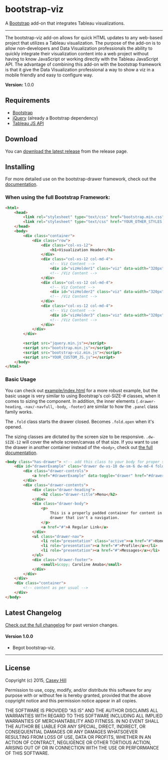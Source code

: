 # bootstrap-viz

A [Bootstrap](http://getbootstrap.com) add-on that integrates Tableau visualizations.

----------

The bootstrap-viz add-on allows for quick HTML updates to any web-based project that utilizes a Tableau visualization. The purpose of the add-on is to allow non-developers and Data Visualization professionals the ability to quickly integrate their visualization content into a web project without having to know JavaScript or working directly with the Tableau JavaScript API. The advantage of combining this add-on with the bootstrap framework is that it give the Data Visualization professional a way to show a viz in a mobile friendly and easy to configure way.

**Version:** 1.0.0

## Requirements

*  [Bootstrap](http://getbootstrap.com)
*  [jQuery](http://jquery.com/) (already a Bootstrap dependency)
*  [Tableau JS API](http://www.tableau.com/new-features/javascript-api)

## Download

You can [download the latest release](https://github.com/bignamehere/bootstrap-viz/releases) from the release page.


## Installing

For more detailed use on the bootstrap-drawer framework, check out the [documentation](http://bignamehere.github.io/bootstrap-viz).

### When using the full Bootstrap Framework:

```html
<html>
    <head>
        <link rel="stylesheet" type="text/css" href="bootstrap.min.css">
        <link rel="stylesheet" type="text/css" href="YOUR_OTHER_STYLES.css">
    </head>
    <body>
        <div class="container">
            <div class="row">
                <div class="col-xs-12">
                    <h1>Visualization Header</h1>
                </div>
                <div class="col-xs-12 col-md-4">
                    <!-- Viz Content -->
                    <div id="vizHolder1" class="viz" data-width="320px" data-height="320px" data-hidetabs="true" data-hidetoolbar="false" data-url="https://public.tableau.com/views/1854CholeraOutbreak-SnowsMap/CholeraAnalysis"></div>
                    <!-- /Viz Content -->
                </div>
                <div class="col-xs-12 col-md-4">
                    <!-- Viz Content -->
                    <div id="vizHolder2" class="viz" data-width="320px" data-height="320px" data-hidetabs="true" data-hidetoolbar="false" data-url="https://public.tableau.com/shared/B62T9TDK6"></div>
                    <!-- /Viz Content -->
                </div>
                <div class="col-xs-12 col-md-4">
                    <!-- Viz Content -->
                    <div id="vizHolder3" class="viz" data-width="320px" data-height="320px" data-hidetabs="true" data-hidetoolbar="true" data-url="https://public.tableau.com/shared/C57NGTQYH"></div>
                    <!-- /Viz Content -->
                </div>
            </div>
        </div>
        
        <script src="jquery.min.js"></script>
        <script src="bootstrap.min.js"></script>
        <script src="bootstrap-viz.min.js"></script>
        <script src="YOUR_CUSTOM_JS.js"></script>
    </body>
</html>
```

### Basic Usage

You can check out [example/index.html](example/index.html) for a more robust example,
but the basic usage is very similar to using Bootstrap's col-SIZE-# classes, when it comes
to sizing the component.  In addition, the inner elements (`.drawer-heading`, `-nav/-navfull`,
 `-body`, `-footer`) are similar to how the `.panel` class family works.

 The `.fold` class starts the drawer closed.  Becomes `.fold.open` when it's opened.

 The sizing classes are dictated by the screen size to be responsive.  `.dw-SIZE-12` will cover
 the whole screen/canvas of that size.  If you want to use the drawer in another container
 instead of the `<body>`, check out [the full documentation](http://clineamb.github.io/bootstrap-drawer).

```html
<body class="has-drawer"> <!-- add this class to your body for proper sizing -->
    <div id="drawerExample" class="drawer dw-xs-10 dw-sm-6 dw-md-4 fold" aria-labelledby="drawerExample">
        <div class="drawer-controls">
            <a href="#drawerExample" data-toggle="drawer" href="#drawerExample" aria-foldedopen="false" aria-controls="drawerExample" class="btn btn-primary btn-sm">Menu</a>
        </div>
        <div class="drawer-contents">
            <div class="drawer-heading">
                <h2 class="drawer-title">Menu</h2>
            </div>
            <div class="drawer-body">
                <p>
                    This is a properly padded container for content in the
                    drawer that isn't a navigation.
                </p>
                <a href="#">A Regular Link</a>
            </div>
            <ul class="drawer-nav">
                <li role="presentation" class="active"><a href="#">Home</a></li>
                <li role="presentation"><a href="#">Profile</a></li>
                <li role="presentation"><a href="#">Messages</a></li>
            </ul>
            <div class="drawer-footer">
                <small>&copy; Caroline Amaba</small>
            </div>
        </div>
    </div>
    <div class="container">
        <!-- content as per usual -->
    </div>
</body>
```
## Latest Changelog

[Check out the full changelog](changelog.md) for past version changes.

#### Version 1.0.0

* Begot bootstrap-viz.


----------------------------------------------------

## License

Copyright (c) 2015, [Casey Hill](mailto:casey@bignamehere.com)

Permission to use, copy, modify, and/or distribute this software for any purpose with or without fee is hereby granted, provided that the above copyright notice and this permission notice appear in all copies.

THE SOFTWARE IS PROVIDED "AS IS" AND THE AUTHOR DISCLAIMS ALL WARRANTIES WITH REGARD TO THIS SOFTWARE INCLUDING ALL IMPLIED WARRANTIES OF MERCHANTABILITY AND FITNESS. IN NO EVENT SHALL THE AUTHOR BE LIABLE FOR ANY SPECIAL, DIRECT, INDIRECT, OR CONSEQUENTIAL DAMAGES OR ANY DAMAGES WHATSOEVER RESULTING FROM LOSS OF USE, DATA OR PROFITS, WHETHER IN AN ACTION OF CONTRACT, NEGLIGENCE OR OTHER TORTIOUS ACTION, ARISING OUT OF OR IN CONNECTION WITH THE USE OR PERFORMANCE OF THIS SOFTWARE.